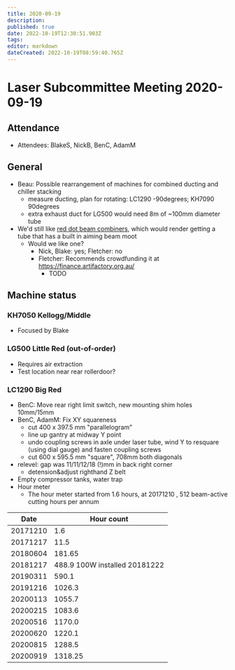 ```yaml
---
title: 2020-09-19
description: 
published: true
date: 2022-10-19T12:30:51.903Z
tags: 
editor: markdown
dateCreated: 2022-10-19T08:59:40.765Z
---
```


# Laser Subcommittee Meeting 2020-09-19

## Attendance

* Attendees: BlakeS, NickB, BenC, AdamM

## General

* Beau: Possible rearrangement of machines for combined ducting and chiller stacking
  * measure ducting, plan for rotating: LC1290 -90degrees; KH7090 90degrees
  * extra exhaust duct for LG500 would need 8m of \~100mm diameter tube
* We'd still like [red dot beam combiners](/subcommittee/laser-minutes-20191216), which would render getting a tube that has a built in aiming beam moot
  * Would we like one?
    * Nick, Blake: yes; Fletcher: no
    * Fletcher: Recommends crowdfunding it at <https://finance.artifactory.org.au/>
      * TODO

## Machine status

### KH7050 Kellogg/Middle

* Focused by Blake

### LG500 Little Red (out-of-order)

* Requires air extraction
* Test location near rear rollerdoor?

### LC1290 Big Red

* BenC: Move rear right limit switch, new mounting shim holes 10mm/15mm
* BenC, AdamM: Fix XY squareness
  * cut 400 x 397.5 mm "parallelogram"
  * line up gantry at midway Y point
  * undo coupling screws in axle under laser tube, wind Y to resquare (using dial gauge) and fasten coupling screws
  * cut 600 x 595.5 mm "square", 708mm both diagonals
* relevel: gap was 11/11/12/18 (!)mm in back right corner
  * detension&adjust righthand Z belt
* Empty compressor tanks, water trap
* Hour meter
  * The hour meter started from 1.6 hours, at 20171210 , 512 beam-active cutting hours per annum

| Date     | Hour count                    |
|----------|-------------------------------|
| 20171210 | 1.6                           |
| 20171217 | 11.5                          |
| 20180604 | 181.65                        |
| 20181217 | 488.9 100W installed 20181222 |
| 20190311 | 590.1                         |
| 20191216 | 1026.3                        |
| 20200113 | 1055.7                        |
| 20200215 | 1083.6                        |
| 20200516 | 1170.0                        |
| 20200620 | 1220.1                        |
| 20200815 | 1288.5                        |
| 20200919 | 1318.25                       |
